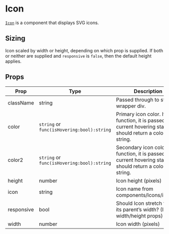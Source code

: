 # Icon

[`Icon`](/src/components/Icon/index.js) is a component that displays SVG icons. 

## Sizing

Icon scaled by width or height, depending on which prop is supplied. If both or neither are supplied and `responsive` is `false`, then the default height applies.

## Props

Prop|Type|Description|Default
---|---|---|---
className|string|Passed through to svg wrapper div.|
color|`string` or `func(isHovering:bool):string`|Primary icon color. If a function, it is passed the current hovering state and should return a color string.|`'colorNeutral1F'`
color2|`string` or `func(isHovering:bool):string`|Secondary icon color. If a function, it is passed the current hovering state and should return a color string.|
height|number|Icon height (pixels)|18
icon|string|Icon name from components/Icons/index.js
responsive|bool|Should Icon stretch to fill its parent’s width? (Ignores width/height props)|false
width|number|Icon width (pixels)|
